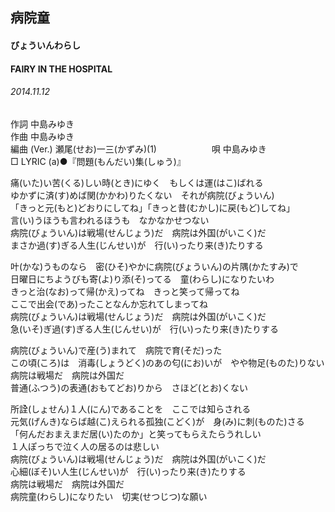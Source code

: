 ## 病院童
#### びょういんわらし
#### FAIRY IN THE HOSPITAL
###### 2014.11.12


作詞     中島みゆき　　　　　   
作曲      中島みゆき  　　　   
編曲 (Ver.) 瀬尾(せお)一三(かずみ)(1)　　　　　　
唄  中島みゆき        
□ LYRIC (a)●『問題(もんだい)集(しゅう)』  

痛(いた)い苦(くる)しい時(とき)にゆく　もしくは運(はこ)ばれる   
ゆかずに済(す)めば関(かかわ)りたくない　それが病院(びょういん)   
「きっと元(もと)どおりにしてね」「きっと昔(むかし)に戻(もど)してね」   
言(い)うほうも言われるほうも　なかなかせつない   
病院(びょういん)は戦場(せんじょう)だ　病院は外国(がいこく)だ   
まさか過(す)ぎる人生(じんせい)が　行(い)ったり来(き)たりする   
   
叶(かな)うものなら　密(ひそ)やかに病院(びょういん)の片隅(かたすみ)で   
日曜日にちようびも寄(よ)り添(そ)ってる　童(わらし)になりたいわ   
きっと治(なお)って帰(かえ)ってね　きっと笑って帰ってね   
ここで出会(であ)ったことなんか忘れてしまってね   
病院(びょういん)は戦場(せんじょう)だ　病院は外国(がいこく)だ   
急(いそ)ぎ過(す)ぎる人生(じんせい)が　行(い)ったり来(き)たりする   
   
病院(びょういん)で産(う)まれて　病院で育(そだ)った   
この頃(ころ)は　消毒(しょうどく)のあの匂(にお)いが　やや物足(ものた)りない   
病院は戦場だ　病院は外国だ   
普通(ふつう)の表通(おもてどお)りから　さほど(とお)くない   
   
所詮(しょせん)１人(にん)であることを　ここでは知らされる   
元気(げんき)ならば越(こ)えられる孤独(こどく)が　身(み)に刺(ものた)さる   
「何んだおまえまだ居(い)たのか」と笑ってもらえたらうれしい   
１人ぽっちで泣く人の居るのは悲しい   
病院(びょういん)は戦場(せんじょう)だ　病院は外国(がいこく)だ   
心細(ぼそ)い人生(じんせい)が　行(い)ったり来(き)たりする   
病院は戦場だ　病院は外国だ   
病院童(わらし)になりたい　切実(せつじつ)な願い   